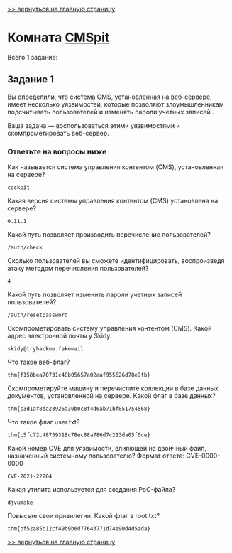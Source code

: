 [>> вернуться на главную страницу](https://github.com/BEPb/tryhackme/blob/master/README.md)

# Комната [CMSpit](https://tryhackme.com/r/room/cmspit) 

Всего 1 заданиe:
## Задание 1
Вы определили, что система CMS, установленная на веб-сервере, имеет несколько уязвимостей, которые позволяют злоумышленникам подсчитывать пользователей и изменять  пароли учетных записей  .

Ваша задача — воспользоваться этими уязвимостями и скомпрометировать веб-сервер.

### Ответьте на вопросы ниже
Как называется система управления контентом (CMS), установленная на сервере?
```commandline
cockpit
```
Какая версия системы управления контентом (CMS)  установлена на сервере? 
```commandline
0.11.1
```
Какой путь позволяет производить перечисление пользователей?
```commandline
/auth/check
```
Сколько пользователей вы сможете идентифицировать, воспроизведя атаку методом перечисления пользователей?
```commandline
4
```
Какой путь позволяет изменить пароли учетных записей пользователей?
```commandline
/auth/resetpassword
```
Скомпрометировать систему управления контентом (CMS). Какой адрес электронной почты у Skidy.
```commandline
skidy@tryhackme.fakemail
```
Что такое веб-флаг?
```commandline
thm{f158bea70731c48b05657a02aaf955626d78e9fb}
```
Скомпрометируйте машину и  перечислите коллекции в базе данных документов, установленной на сервере. Какой флаг в базе данных?
```commandline
thm{c3d1af8da23926a30b0c8f4d6ab71bf851754568}
```
Что такое флаг user.txt?
```commandline
thm{c5fc72c48759318c78ec88a786d7c213da05f0ce}
```
Какой номер CVE для уязвимости, влияющей на двоичный файл, назначенный системному пользователю? Формат ответа: CVE-0000-0000
```commandline
CVE-2021-22204
```
Какая утилита используется для создания PoC-файла?
```commandline
djvumake
```
Повысьте свои привилегии. Какой флаг в root.txt?
```commandline
thm{bf52a85b12cf49b9b6d77643771d74e90d4d5ada}
```


[>> вернуться на главную страницу](https://github.com/BEPb/tryhackme/blob/master/README.md)